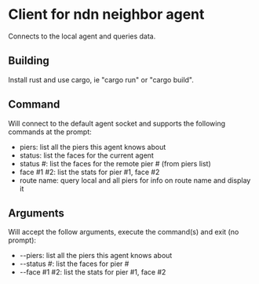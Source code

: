 # Client for ndn neighbor agent

Connects to the local agent and queries data.

## Building
Install rust and use cargo, ie "cargo run" or "cargo build".

## Command

Will connect to the default agent socket and supports the following commands at the prompt:
- piers: list all the piers this agent knows about
- status: list the faces for the current agent
- status #: list the faces for the remote pier # (from piers list)
- face #1 #2: list the stats for pier #1, face #2
- route name: query local and all piers for info on route name and display it

## Arguments

Will accept the follow arguments, execute the command(s) and exit (no prompt):
- --piers: list all the piers this agent knows about
- --status #: list the faces for pier #
- --face #1 #2: list the stats for pier #1, face #2
